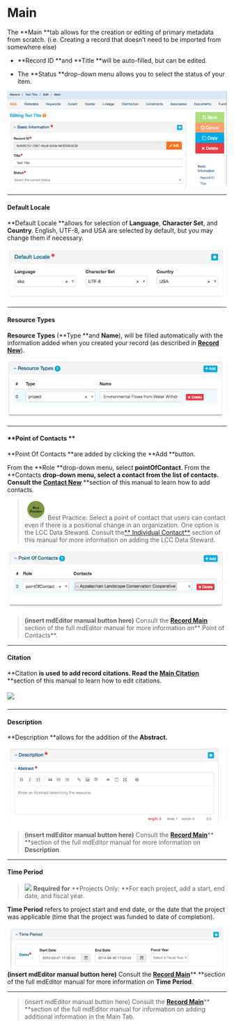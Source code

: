 # Main

The **Main **tab allows for the creation or editing of primary metadata from scratch. \(i.e. Creating a record that doesn’t need to be imported from somewhere else\)

* **Record ID **and **Title **will be auto-filled, but can be edited.

* The **Status **drop-down menu allows you to select the status of your item.

![](/assets/main_screenshot.png)

---

#### **Default Locale**

**Default Locale **allows for selection of **Language**, **Character Set**, and **Country**. English, UTF-8, and USA are selected by default, but you may change them if necessary.

![](/assets/default_local.png)

---

#### **Resource Types**

**Resource Types** \(**Type **and **Name**\), will be filled automatically with the information added when you created your record \(as described in [**Record New**](/records\record\new.md)\).

![](/assets/resource_types.png)

---

#### **Point of Contacts **

**Point Of Contacts **are added by clicking the **Add **button.

From the **Role **drop-down menu, select **pointOfContact**. From the **Contacts **drop-down menu, select a contact from the list of contacts. Consult the [**Contact New**](/contact\new.md)** **section of this manual to learn how to add contacts.

> ![](/assets/best_practice_small.png)Best Practice: Select a point of contact that users can contact even if there is a positional change in an organization. One option is the LCC Data Steward. Consult the[** Individual Contact**](/contact/individual-contact.md) section of this manual for more information on adding the LCC Data Steward.

![](/assets/point_of_contact.png)

> **\(insert mdEditor manual button here\)** Consult the [**Record Main**](https://adiwg.gitbooks.io/mdeditor/content/record/edit/main.html) section of the full mdEditor manual for more information on** Point of Contacts**.

---

#### **Citation**

**Citation **is used** **to add record citations. Read the [**Main** **Citation**](/record/edit/main/citation.md)** **section of this manual to learn how to edit citations.

#### ![](https://lh6.googleusercontent.com/6HlssG-PaXQEFLflkgMXCauJ7BxZwUfWqYdmu3ZHlv6a7YiwTh1VQIqf2crWkYxdrr6AyoTIKZGqhxrsr3MeGXhg0DLVGNbSQw5DvKWNs0W3xzn55uS2SDqwmE7zj_HNSUFI-1TC)

---

#### **Description**

**Description **allows for the addition of the **Abstract.**

![](/assets/description_window_lcc.png)

> **\(insert mdEditor manual button here\)** Consult the [**Record Main**](https://adiwg.gitbooks.io/mdeditor/content/record/edit/main.html)** **section of the full mdEditor manual for more information on **Description**.

---

#### **Time Period**

> ![](blob:https://www.gitbook.com/e31915c1-09ab-4a0f-9e00-db89b27d8016) **Required for** **Projects Only: **For each project, add a start, end date, and fiscal year.

**Time Period** refers to project start and end date, or the date that the project was applicable \(time that the project was funded to date of completion\).

![](/assets/time_period_window_lcc.png)**\(insert mdEditor manual button here\)** Consult the [**Record Main**](https://adiwg.gitbooks.io/mdeditor/content/record/edit/main.html)** **section of the full mdEditor manual for more information on **Time Period**.

---

> \(insert mdEditor manual button here\) Consult the [**Record Main**](https://adiwg.gitbooks.io/mdeditor/content/record/edit/main.html)** **section of the full mdEditor manual for information on adding additional information in the Main Tab.



